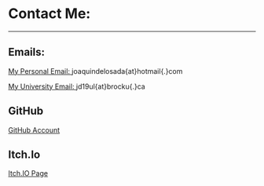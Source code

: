 # Contact Me:

---

## Emails:

[My Personal Email: ](mailto:joaquindelosada@hotmail.com?subject=[GitHub]%20Email) joaquindelosada{at}hotmail{.}com

[My University Email: ](mailto:jd19ul@brocku.ca?subject=[GitHub]%20Email) jd19ul{at}brocku{.}ca

## GitHub
[GitHub Account](https://github.com/Montainproductions)

## Itch.Io
[Itch.IO Page](https://montain-productions.itch.io/)